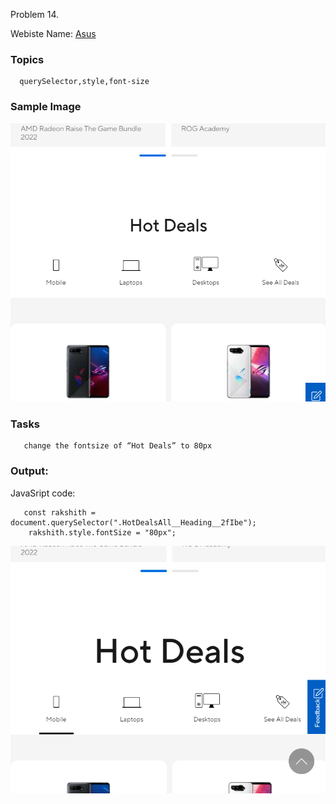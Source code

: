 Problem 14.

Webiste Name: [Asus](https://www.asus.com/in/)

### Topics

      querySelector,style,font-size

### Sample Image

![pic1](./images/pic1.png)

### Tasks

       change the fontsize of “Hot Deals” to 80px

### Output:

JavaSript code:

       const rakshith = document.querySelector(".HotDealsAll__Heading__2fIbe");
    	rakshith.style.fontSize = "80px";

![pic2](./images/pic2.png)
